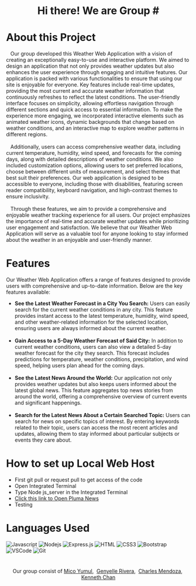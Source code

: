 <h1 align="center">
  Hi there! We are Group #
</h1>

# About this Project
<p>
&nbsp;&nbsp;&nbsp;Our group developed this Weather Web Application with a vision of creating an exceptionally easy-to-use and interactive platform. We aimed to design an application that not only provides weather updates but also enhances the user experience through engaging and intuitive features. Our application is packed with various functionalities to ensure that using our site is enjoyable for everyone. Key features include real-time updates, providing the most current and accurate weather information that continuously refreshes to reflect the latest conditions. The user-friendly interface focuses on simplicity, allowing effortless navigation through different sections and quick access to essential information. To make the experience more engaging, we incorporated interactive elements such as animated weather icons, dynamic backgrounds that change based on weather conditions, and an interactive map to explore weather patterns in different regions.
<br/>
<br/>
&nbsp;&nbsp;&nbsp;Additionally, users can access comprehensive weather data, including current temperature, humidity, wind speed, and forecasts for the coming days, along with detailed descriptions of weather conditions. We also included customization options, allowing users to set preferred locations, choose between different units of measurement, and select themes that best suit their preferences. Our web application is designed to be accessible to everyone, including those with disabilities, featuring screen reader compatibility, keyboard navigation, and high-contrast themes to ensure inclusivity.
<br/>
<br/>
&nbsp;&nbsp;&nbsp;Through these features, we aim to provide a comprehensive and enjoyable weather tracking experience for all users. Our project emphasizes the importance of real-time and accurate weather updates while prioritizing user engagement and satisfaction. We believe that our Weather Web Application will serve as a valuable tool for anyone looking to stay informed about the weather in an enjoyable and user-friendly manner.
  
</p>

#

# Features
<p>
  Our Weather Web Application offers a range of features designed to provide users with comprehensive and up-to-date information. Below are the key features available:
</p>
<ul>
  <li><b>See the Latest Weather Forecast in a City You Search:</b> Users can easily search for the current weather conditions in any city. This feature provides instant access to the latest temperature, humidity, wind speed, and other weather-related information for the selected location, ensuring users are always informed about the current weather.</li>
</br>
  <li><b>Gain Access to a 5-Day Weather Forecast of Said City:</b> In addition to current weather conditions, users can also view a detailed 5-day weather forecast for the city they search. This forecast includes predictions for temperature, weather conditions, precipitation, and wind speed, helping users plan ahead for the coming days.</li>
</br>
  <li><b>See the Latest News Around the World:</b> Our application not only provides weather updates but also keeps users informed about the latest global news. This feature aggregates top news stories from around the world, offering a comprehensive overview of current events and significant happenings.</li>
</br>
  <li><b>Search for the Latest News About a Certain Searched Topic:</b> Users can search for news on specific topics of interest. By entering keywords related to their topic, users can access the most recent articles and updates, allowing them to stay informed about particular subjects or events they care about.</li>  
</ul>

#

# How to set up Local Web Host
<ul>
  <li>First git pull or request pull to get access of the code</li>
  <li>Open Integrated Terminal</li>
  <li>Type Node js_server in the Integrated Terminal</li>
  <li><a href="https://nishoi.github.io/WebDev_Finals/">Click this link to Open Pluma News</a></li>
  <li>Testing</li>
</ul>

#

# Languages Used
![Javascript](https://img.shields.io/badge/Javascript-F0DB4F?style=for-the-badge&labelColor=black&logo=javascript&logoColor=F0DB4F)
![Nodejs](https://img.shields.io/badge/Nodejs-3C873A?style=for-the-badge&labelColor=black&logo=node.js&logoColor=3C873A)
![Express.js](https://img.shields.io/badge/Express.js-000000?style=for-the-badge&logo=express&logoColor=white)
![HTML](https://img.shields.io/badge/HTML5-E34F26?style=for-the-badge&logo=html5&logoColor=white)
![CSS3](https://img.shields.io/badge/CSS3-1572B6?style=for-the-badge&logo=css3&logoColor=white)
![Bootstrap](https://img.shields.io/badge/Bootstrap-563D7C?style=for-the-badge&logo=bootstrap&logoColor=white)
![VSCode](https://img.shields.io/badge/Visual_Studio-0078d7?style=for-the-badge&logo=visual%20studio&logoColor=white)
![Git](https://img.shields.io/badge/Git-F05032?style=for-the-badge&logo=git&logoColor=white)

#
<p align="center">
  Our group consist of 
    <a href="https://github.com/FriedCreature">Mico Yumul</a>,&nbsp;
    <a href="https://github.com/NISHOI">Genyelle Rivera</a>,&nbsp;
    <a href="https://github.com/scars23">Charles Mendoza</a>,&nbsp;
    <a href="https://github.com/simp4aze">Kenneth Chan</a>
</p>

#
